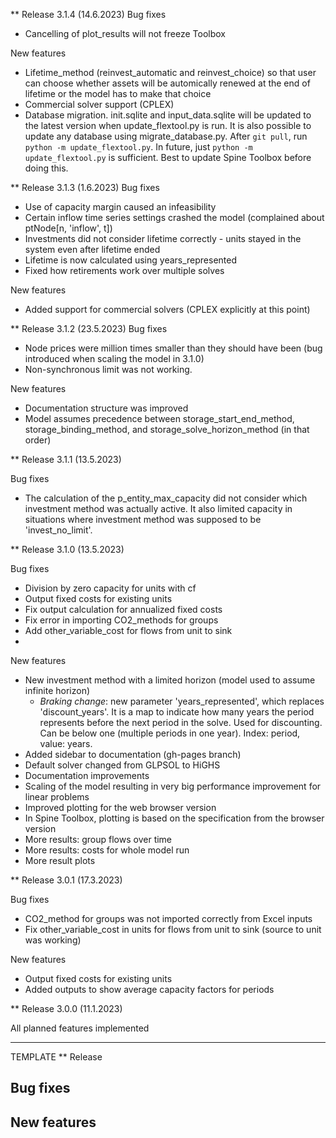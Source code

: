 ** Release 3.1.4 (14.6.2023)
Bug fixes 
- Cancelling of plot_results will not freeze Toolbox

New features 
- Lifetime_method (reinvest_automatic and reinvest_choice) so that user can choose whether assets will be automically renewed at the end of lifetime or the model has to make that choice
- Commercial solver support (CPLEX)
- Database migration. init.sqlite and input_data.sqlite will be updated to the latest version when update_flextool.py is run. It is also possible to update any database using migrate_database.py. After `git pull`, run `python -m update_flextool.py`. In future, just `python -m update_flextool.py` is sufficient. Best to update Spine Toolbox before doing this.

** Release 3.1.3 (1.6.2023)
Bug fixes
- Use of capacity margin caused an infeasibility
- Certain inflow time series settings crashed the model (complained about ptNode[n, 'inflow', t])
- Investments did not consider lifetime correctly - units stayed in the system even after lifetime ended
- Lifetime is now calculated using years_represented
- Fixed how retirements work over multiple solves

New features
- Added support for commercial solvers (CPLEX explicitly at this point)


** Release 3.1.2 (23.5.2023)
Bug fixes
- Node prices were million times smaller than they should have been (bug introduced when scaling the model in 3.1.0)
- Non-synchronous limit was not working.

New features
- Documentation structure was improved
- Model assumes precedence between storage_start_end_method, storage_binding_method, and storage_solve_horizon_method (in that order)


** Release 3.1.1 (13.5.2023)

Bug fixes
- The calculation of the p_entity_max_capacity did not consider which investment method was actually active. It also limited capacity in situations where investment method was supposed to be 'invest_no_limit'.


** Release 3.1.0 (13.5.2023)

Bug fixes
- Division by zero capacity for units with cf
- Output fixed costs for existing units
- Fix output calculation for annualized fixed costs
- Fix error in importing CO2_methods for groups
- Add other_variable_cost for flows from unit to sink
- 


New features
- New investment method with a limited horizon (model used to assume infinite horizon)
  - *Braking change*: new parameter 'years_represented', which replaces 'discount_years'. It is a map to indicate how many years the period represents before the next period in the solve. Used for discounting. Can be below one (multiple periods in one year). Index: period, value: years.
- Added sidebar to documentation (gh-pages branch)
- Default solver changed from GLPSOL to HiGHS
- Documentation improvements
- Scaling of the model resulting in very big performance improvement for linear problems
- Improved plotting for the web browser version
- In Spine Toolbox, plotting is based on the specification from the browser version
- More results: group flows over time
- More results: costs for whole model run
- More result plots


** Release 3.0.1 (17.3.2023)

Bug fixes
- CO2_method for groups was not imported correctly from Excel inputs
- Fix other_variable_cost in units for flows from unit to sink (source to unit was working)

New features
- Output fixed costs for existing units
- Added outputs to show average capacity factors for periods

** Release 3.0.0 (11.1.2023)

All planned features implemented


----
TEMPLATE
** Release 

Bug fixes
- 

New features
- 
